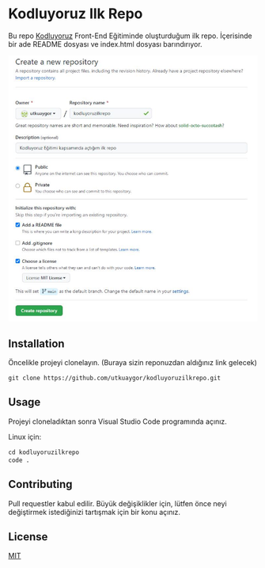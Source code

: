 # Kodluyoruz Ilk Repo

Bu repo [Kodluyoruz](https://www.kodluyoruz.org/) Front-End Eğitiminde oluşturduğum ilk repo. İçerisinde bir ade README dosyası ve index.html dosyası barındırıyor.

![Proje Resmi](/img/github.JPG)

## Installation

Öncelikle projeyi clonelayın. (Buraya sizin reponuzdan aldığınız link gelecek)

```
git clone https://github.com/utkuaygor/kodluyoruzilkrepo.git
```

## Usage

Projeyi cloneladıktan sonra Visual Studio Code programında açınız.

Linux için:

```
cd kodluyoruzilkrepo
code .
```

## Contributing

Pull requestler kabul edilir. Büyük değişiklikler için, lütfen önce neyi değiştirmek istediğinizi tartışmak için bir konu açınız.

## License

[MIT](https://choosealicense.com/licenses/mit/)
